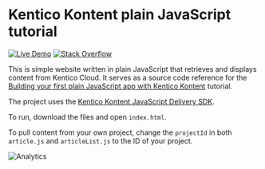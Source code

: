 # Kentico Kontent plain JavaScript tutorial

[![Live Demo](https://img.shields.io/badge/live-demo-brightgreen.svg)](https://kentico.github.io/plain-javascript-tutorial/)
[![Stack Overflow](https://img.shields.io/badge/Stack%20Overflow-ASK%20NOW-FE7A16.svg?logo=stackoverflow&logoColor=white)](https://stackoverflow.com/tags/kentico-kontent)

This is simple website written in plain JavaScript that retrieves and displays content from Kentico Cloud. It serves as a source code reference for the [Building your first plain JavaScript app with Kentico Kontent](https://docs.kenticocloud.com/tutorials/develop-apps/get-started/building-your-first-application?tech=javascript) tutorial.

The project uses the [Kentico Kontent JavaScript Delivery SDK](https://github.com/Kentico/kentico-kontent-js/tree/master/packages/delivery).

To run, download the files and open `index.html`.

To pull content from your own project, change the `projectId` in both `article.js` and `articleList.js` to the ID of your project.

![Analytics](https://kentico-ga-beacon.azurewebsites.net/api/UA-69014260-4/Kentico/plain-javascript-tutorial?pixel)
